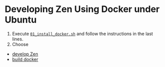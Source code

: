 Developing Zen Using Docker under Ubuntu
========================================

1. Execute [`01_install_docker.sh`](01_install_docker.sh) and follow the instructions in the last lines.
2. Choose 
  - [develop Zen](develop)
  - [build docker](build)
